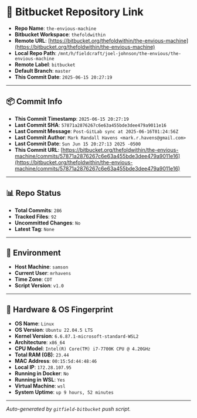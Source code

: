 # 🔗 Bitbucket Repository Link

- **Repo Name**: `the-envious-machine`
- **Bitbucket Workspace**: `thefoldwithin`
- **Remote URL**: [https://bitbucket.org/thefoldwithin/the-envious-machine](https://bitbucket.org/thefoldwithin/the-envious-machine)
- **Local Repo Path**: `/mnt/h/fieldcraft/joel-johnson/the-envious/the-envious-machine`
- **Remote Label**: `bitbucket`
- **Default Branch**: `master`
- **This Commit Date**: `2025-06-15 20:27:19`

---

## 📦 Commit Info

- **This Commit Timestamp**: `2025-06-15 20:27:19`
- **Last Commit SHA**: `57871a2876267c6e63a455bde3dee479a9011e16`
- **Last Commit Message**: `Post-GitLab sync at 2025-06-16T01:24:56Z`
- **Last Commit Author**: `Mark Randall Havens <mark.r.havens@gmail.com>`
- **Last Commit Date**: `Sun Jun 15 20:27:13 2025 -0500`
- **This Commit URL**: [https://bitbucket.org/thefoldwithin/the-envious-machine/commits/57871a2876267c6e63a455bde3dee479a9011e16](https://bitbucket.org/thefoldwithin/the-envious-machine/commits/57871a2876267c6e63a455bde3dee479a9011e16)

---

## 📊 Repo Status

- **Total Commits**: `286`
- **Tracked Files**: `92`
- **Uncommitted Changes**: `No`
- **Latest Tag**: `None`

---

## 🧭 Environment

- **Host Machine**: `samson`
- **Current User**: `mrhavens`
- **Time Zone**: `CDT`
- **Script Version**: `v1.0`

---

## 🧬 Hardware & OS Fingerprint

- **OS Name**: `Linux`
- **OS Version**: `Ubuntu 22.04.5 LTS`
- **Kernel Version**: `6.6.87.1-microsoft-standard-WSL2`
- **Architecture**: `x86_64`
- **CPU Model**: `Intel(R) Core(TM) i7-7700K CPU @ 4.20GHz`
- **Total RAM (GB)**: `23.44`
- **MAC Address**: `00:15:5d:44:48:46`
- **Local IP**: `172.28.107.95`
- **Running in Docker**: `No`
- **Running in WSL**: `Yes`
- **Virtual Machine**: `wsl`
- **System Uptime**: `up 9 hours, 52 minutes`

---

_Auto-generated by `gitfield-bitbucket` push script._
